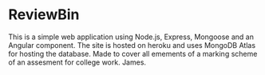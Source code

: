 # ReviewBin

This is a simple web application using Node.js, Express, Mongoose and an Angular component. 
The site is hosted on heroku and uses MongoDB Atlas for hosting the database.
Made to cover all emements of a marking scheme of an assesment for college work.
James.
